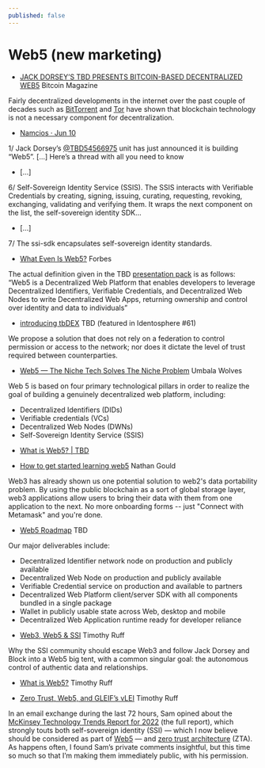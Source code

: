 ```yaml
---
published: false
---
```

# Web5 (new marketing)

* [JACK DORSEY’S TBD PRESENTS BITCOIN-BASED DECENTRALIZED WEB5](https://bitcoinmagazine.com/business/jack-dorseys-tbd-presents-bitcoin-based-decentralized-web5) Bitcoin Magazine

Fairly decentralized developments in the internet over the past couple of decades such as [BitTorrent](https://www.howtogeek.com/141257/htg-explains-how-does-bittorrent-work/) and [Tor](https://www.techradar.com/vpn/what-is-tor-and-how-does-it-work) have shown that blockchain technology is not a necessary component for decentralization.

* [Namcios · Jun 10](https://twitter.com/namcios/status/1535302090360250368)

1/ Jack Dorsey’s [@TBD54566975](https://twitter.com/TBD54566975) unit has just announced it is building “Web5”. [...] Here’s a thread with all you need to know

* [...]

6/ Self-Sovereign Identity Service (SSIS). The SSIS interacts with Verifiable Credentials by creating, signing, issuing, curating, requesting, revoking, exchanging, validating and verifying them. It wraps the next component on the list, the self-sovereign identity SDK…

* […]

7/ The ssi-sdk encapsulates self-sovereign identity standards.

* [What Even Is Web5?](https://www.forbes.com/sites/traceyfollows/2022/06/11/what-even-is-web5/?sh%3D10900ec05ad2) Forbes

The actual definition given in the TBD [presentation pack](https://docs.google.com/presentation/d/1SaHGyY9TjPg4a0VNLCsfchoVG1yU3ffTDsPRcU99H1E/edit%23slide%3Did.g11b904107df_0_1) is as follows: “Web5 is a Decentralized Web Platform that enables developers to leverage Decentralized Identifiers, Verifiable Credentials, and Decentralized Web Nodes to write Decentralized Web Apps, returning ownership and control over identity and data to individuals”

* [introducing tbDEX](https://tbd54566975.ghost.io/introducing-tbdex/) TBD (featured in Identosphere #61)

We propose a solution that does not rely on a federation to control permission or access to the network; nor does it dictate the level of trust required between counterparties.

* [Web5 — The Niche Tech Solves The Niche Problem](https://medium.com/umbalametaverse/web5-the-niche-tech-solves-the-niche-problem-f9135d98f0c1) Umbala Wolves

Web 5 is based on four primary technological pillars in order to realize the goal of building a genuinely decentralized web platform, including:

- Decentralized Identifiers (DIDs)
- Verifiable credentials (VCs)
- Decentralized Web Nodes (DWNs)
- Self-Sovereign Identity Service (SSIS)


* [What is Web5? | TBD](https://developer.tbd.website/blog/what-is-web5/)


* [How to get started learning web5](https://www.nathangould.com/posts/how-to-get-started-learning-web5/) Nathan Gould

Web3 has already shown us one potential solution to web2's data portability problem. By using the public blockchain as a sort of global storage layer, web3 applications allow users to bring their data with them from one application to the next. No more onboarding forms -- just "Connect with Metamask" and you're done.

* [Web5 Roadmap](https://developer.tbd.website/blog/web5-roadmap) TBD

Our major deliverables include:

- Decentralized Identifier network node on production and publicly available
- Decentralized Web Node on production and publicly available
- Verifiable Credential service on production and available to partners
- Decentralized Web Platform client/server SDK with all components bundled in a single package
- Wallet in publicly usable state across Web, desktop and mobile
- Decentralized Web Application runtime ready for developer reliance

* [Web3, Web5 & SSI](https://rufftimo.medium.com/web3-web5-ssi-3870c298c7b4) Timothy Ruff

Why the SSI community should escape Web3 and follow Jack Dorsey and Block into a Web5 big tent, with a common singular goal: the autonomous control of authentic data and relationships.

- [What is Web5?](https://rufftimo.medium.com/what-is-web5-fb34f48d0b1b) Timothy Ruff


* [Zero Trust, Web5, and GLEIF’s vLEI](https://rufftimo.medium.com/zero-trust-web5-and-gleifs-vlei-63ffcb800028) Timothy Ruff

In an email exchange during the last 72 hours, Sam opined about the [McKinsey Technology Trends Report for 2022](https://www.mckinsey.com/capabilities/mckinsey-digital/our-insights/the-top-trends-in-tech) (the full report), which strongly touts both self-sovereign identity (SSI) — which I now believe should be considered as part of [Web5](https://rufftimo.medium.com/what-is-web5-fb34f48d0b1b) — and [zero trust architecture](https://nvlpubs.nist.gov/nistpubs/SpecialPublications/NIST.SP.800-207.pdf) (ZTA). As happens often, I found Sam’s private comments insightful, but this time so much so that I’m making them immediately public, with his permission.

